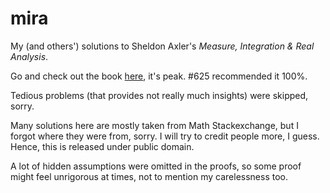 # mira

My (and others') solutions to Sheldon Axler's _Measure, Integration & Real Analysis_.

Go and check out the book [here](https://measure.axler.net/), it's peak. #625
recommended it 100%.

Tedious problems (that provides not really much insights) were skipped, sorry.

Many solutions here are mostly taken from Math Stackexchange, but I forgot where
they were from, sorry. I will try to credit people more, I guess. Hence, this is
released under public domain.

A lot of hidden assumptions were omitted in the proofs, so some proof might feel
unrigorous at times, not to mention my carelessness too.

